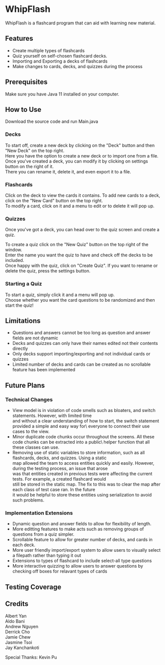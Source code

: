 # WhipFlash
WhipFlash is a flashcard program that can aid with learning new material.

## Features
- Create multiple types of flashcards
- Quiz yourself on self-chosen flashcard decks.
- Importing and Exporting a decks of flashcards
- Make changes to cards, decks, and quizzes during the process

## Prerequisites

Make sure you have Java 11 installed on your computer.

## How to Use

Download the source code and run Main.java

### Decks
To start off, create a new deck by clicking on the "Deck" button and then "New Deck" on the top right.\
Here you have the option to create a new deck or to import one from a file. \
Once you've created a deck, you can modify it by clicking on settings button on the right of it. \
There you can rename it, delete it, and even export it to a file.

### Flashcards

Click on the deck to view the cards it contains. To add new cards to a deck, click on the "New Card" button on the top right.\
To modify a card, click on it and a menu to edit or to delete it will pop up.

### Quizzes

Once you've got a deck, you can head over to the quiz screen and create a quiz.

To create a quiz click on the "New Quiz" button on the top right of the window. \
Enter the name you want the quiz to have and check off the decks to be included. \
Once happy with the quiz, click on "Create Quiz".
If you want to rename or delete the quiz, press the settings button.

### Starting a Quiz
To start a quiz, simply click it and a menu will pop up. \
Choose whether you want the card questions to be randomized and then start the quiz!

## Limitations
 - Questions and answers cannot be too long as question and answer fields are not dynamic
 - Decks and quizzes can only have their names edited not their contents directly
 - Only decks support importing/exporting and not individual cards or quizzes
 - Limited number of decks and cards can be created as no scrollable feature has been implemented

## Future Plans
### Technical Changes
 - View model is in violation of code smells such as bloaters, and switch statements. However, with limited time\
   and without a clear understanding of how to start, the switch statement provided a simple and easy way for\ 
   everyone to connect their use cases to the view.
 - Minor duplicate code chunks occur throughout the screens. All these code chunks can be extracted into a public\ 
   helper function that all these classes can use.
 - Removing use of static variables to store information, such as all flashcards, decks, and quizzes. Using a static\
   map allowed the team to access entities quickly and easily. However, during the testing process, an issue that arose\
   was that entities created in previous tests were affecting the current tests. For example, a created flashcard would\
   still be stored in the static map. The fix to this was to clear the map after each class of test case ran. In the future\
   it would be helpful to store these entities using serialization to avoid such problems.
   
### Implementation Extensions
  - Dynamic question and answer fields to allow for flexibility of length.
  - More editting features to make acts such as removing groups of questions from a quiz simpler.
  - Scrollable feature to allow for greater number of decks, and cards in each deck.
  - More user friendly import/export system to allow users to visually select a filepath rather than typing it out
  - Extensions to types of flashcard to include select-all type questions
  - More interactive quizzing to allow users to answer questions by checking off boxes for relavant types of cards

## Testing Coverage

## Credits
Albert Yan\
Aldo Bani\
Andrew Nguyen\
Derrick Cho\
Jamie Chew\
Jasmine Tsoi\
Jay Kanchankoti

Special Thanks: Kevin Pu
